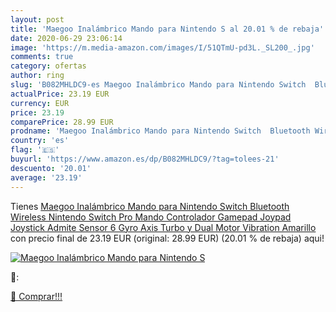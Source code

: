 ```yaml
---
layout: post
title: 'Maegoo Inalámbrico Mando para Nintendo S al 20.01 % de rebaja'
date: 2020-06-29 23:06:14
image: 'https://m.media-amazon.com/images/I/51QTmU-pd3L._SL200_.jpg'
comments: true
category: ofertas
author: ring
slug: 'B082MHLDC9-es Maegoo Inalámbrico Mando para Nintendo Switch  Bluetooth Wireless Nintendo Switch Pro Mando Controlador Gamepad Joypad Joystick Admite Sensor 6 Gyro Axis  Turbo y Dual Motor Vibration  Amarillo '
actualPrice: 23.19 EUR
currency: EUR
price: 23.19
comparePrice: 28.99 EUR
prodname: 'Maegoo Inalámbrico Mando para Nintendo Switch  Bluetooth Wireless Nintendo Switch Pro Mando Controlador Gamepad Joypad Joystick Admite Sensor 6 Gyro Axis  Turbo y Dual Motor Vibration  Amarillo '
country: 'es'
flag: '🇪🇸'
buyurl: 'https://www.amazon.es/dp/B082MHLDC9/?tag=tolees-21'
descuento: '20.01'
average: '23.19'
---
```


Tienes [Maegoo Inalámbrico Mando para Nintendo Switch  Bluetooth Wireless Nintendo Switch Pro Mando Controlador Gamepad Joypad Joystick Admite Sensor 6 Gyro Axis  Turbo y Dual Motor Vibration  Amarillo ](https://www.amazon.es/dp/B082MHLDC9/?tag=tolees-21) con precio final de  23.19 EUR (original: 28.99 EUR) (20.01 %  de rebaja) aqui!

[![Maegoo Inalámbrico Mando para Nintendo S](https://m.media-amazon.com/images/I/51QTmU-pd3L._SL200_.jpg)](https://www.amazon.es/dp/B082MHLDC9/?tag=tolees-21)

🔎:


[🛒 Comprar!!!](https://www.amazon.es/dp/B082MHLDC9/?tag=tolees-21)
